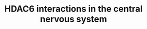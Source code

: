 ---
annotations:
- id: PW:0001251
  parent: regulatory pathway
  type: Pathway Ontology
  value: regulatory pathway pertinent to the brain
authors:
- NasimBahramSangani
- AlexanderPico
- Khanspers
- Egonw
- Eweitz
citedin:
- link: 10.1038/s41598-024-65094-1
  title: A novel insight into neurological disorders through HDAC6 protein–protein
    interactions (2024)
communities: []
description: HDAC6 stands out as a distinctive member within the histone deacetylase
  family due to its predominant presence in the cytosol, facilitating its interaction
  with a wide array of non-histone proteins. Its dysregulation has been linked to
  various outcomes, encompassing diverse cancer types, immune-related disorders, and
  neurological conditions, including Alzheimer's, Parkinson's, ALS, Huntington's,
  Charcot-Marie-Tooth disease, and Rett syndrome. The current network represents the
  known HDAC6 interactions in the central nervous system (CNS).
last-edited: 2024-08-03
ndex: null
organisms:
- Homo sapiens
redirect_from:
- /index.php/Pathway:WP5426
- /instance/WP5426
- /instance/WP5426_r135049
revision: r135049
schema-jsonld:
- '@context': https://schema.org/
  '@id': https://wikipathways.github.io/pathways/WP5426.html
  '@type': Dataset
  creator:
    '@type': Organization
    name: WikiPathways
  description: HDAC6 stands out as a distinctive member within the histone deacetylase
    family due to its predominant presence in the cytosol, facilitating its interaction
    with a wide array of non-histone proteins. Its dysregulation has been linked to
    various outcomes, encompassing diverse cancer types, immune-related disorders,
    and neurological conditions, including Alzheimer's, Parkinson's, ALS, Huntington's,
    Charcot-Marie-Tooth disease, and Rett syndrome. The current network represents
    the known HDAC6 interactions in the central nervous system (CNS).
  keywords:
  - ACTR1A
  - AKT1
  - APC
  - APOE
  - ARID3A
  - ATP13A2
  - ATXN3
  - AURKA
  - BAX
  - BBIP1
  - BCL2
  - BDNF
  - BIRC5
  - CCDC141
  - CDC20
  - CFTR
  - CNOT6
  - CSNK2A2
  - CSNK2B
  - CTNNB1
  - CTTN
  - CYBB
  - DCTN1
  - DLG2
  - DLG4
  - DNAJA1
  - DYNC1I2
  - EGFR
  - ELP1
  - ELP3
  - EP300
  - EP400
  - ERG
  - FOXP3
  - FUS
  - G3BP1
  - GARS1
  - GRIA1
  - GRIA2
  - GRK2
  - GSK3A
  - GSK3B
  - HDAC11
  - HDAC6
  - HDAC9
  - HIF1A
  - HSF1
  - HSP90AA1
  - HSPA4
  - HSPA8
  - HSPB1
  - HTT
  - ISG15
  - ITIH4
  - KALRN
  - KAT5
  - MAP1B
  - MAP1LC3A
  - MAP3K5
  - MAPK1
  - MAPK3
  - MAPK8
  - MAPRE1
  - MAPT
  - MDH1
  - MIF
  - MIIP
  - MYD88
  - MYH9
  - NDUFV1
  - NEDD9
  - NR3C1
  - OPTN
  - PARK7
  - POU5F1
  - PPP1CA
  - PRDX1
  - PRDX2
  - PRKCE
  - PRKCZ
  - PRKN
  - PROM1
  - PTK2B
  - PXN
  - RAC1
  - RAD23B
  - RHOT1
  - SEPTIN7
  - SGK1
  - SGK3
  - SHH
  - SIRT2
  - SMAD2
  - SMAD7
  - SNCA
  - SNCAIP
  - SOD1
  - SP1
  - SQSTM1
  - STUB1
  - TARDBP
  - TPPP
  - TRIM50
  - TUBA1C
  - TUBA3C
  - TUBA4A
  - TUBB
  - TUBB3
  - TWIST1
  - UBD
  - VCP
  - VHL
  - VIM
  - XRCC6
  - tat
  license: CC0
  name: HDAC6 interactions in the central nervous system
seo: CreativeWork
title: HDAC6 interactions in the central nervous system
wpid: WP5426
---